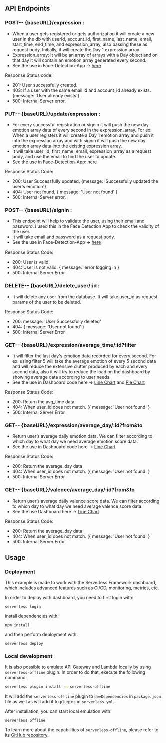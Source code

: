 ## API Endpoints


### POST-- {baseURL}/expression : 

- When a user gets registered or gets authorization it will create a new user in the db with userId, account_id, first_name, last_name, email, start_time, end_time, and expression_array, also passing these as request body. Initially, it will create the Day 1 expression array. 
- Expression_array: It will be an array of arrays with a Day object and on that day it will contain an emotion array generated every second.
- See the use in Face-Detection-App -> [here](https://github.com/ShenpaiSharma/Caring-App/blob/535c9c4767bafeec4c0bc770c89e349f67ae59d3/Face-Detection/public/script.js#L69)

Response Status code: 
- 201: User successfully created.
- 403: If a user with the same email id and account_id already exists. {message: 'User already exists'}.
- 500: Internal Server error.

### PUT-- {baseURL}/update/expression :

- For every successful registration or signin it will push the new day emotion array data of every second in the expression_array. For ex: When a user registers it will create a Day 1 emotion array and push it into the expression array and with signin it will push the new day emotion array data into the existing expression array.
- It will take user_id, first_name, email, expression_array as a request body, and use the email to find the user to update.
- See the use in Face-Detection-App: [here](https://github.com/ShenpaiSharma/Caring-App/blob/535c9c4767bafeec4c0bc770c89e349f67ae59d3/Face-Detection/public/script.js#L146)

Response Status Code:
- 200: User Successfully updated.  {message: 'Successfully updated the user's emotion'}
- 404: User not found, { message: 'User not found' }
- 500: Internal Server error.

### POST-- {baseURL}/signin :

- This endpoint will help to validate the user, using their email and password. I used this in the Face Detection App to check the validity of the user.
- It will take email and password as a request body. 
- See the use in Face-Detection-App -> [here](https://github.com/ShenpaiSharma/Caring-App/blob/535c9c4767bafeec4c0bc770c89e349f67ae59d3/Face-Detection/public/script.js#L107)

Response Status Code: 
- 200: User is valid.
- 404: User is not valid. { message: 'error logging in }
- 500: Internal Server Error

### DELETE-- {baseURL}/delete_user/:id :

- It will delete any user from the database. It will take user_id as request params of the user to be deleted.

Response Status Code: 
- 200: message: 'User Successfully deleted'
- 404: { message: 'User not found' }
- 500: Internal Server Error

### GET-- {baseURL}/expression/average_time/:id?filter

- It will filter the last day's emotion data recorded for every second. For ex: using filter 5 will take the average emotion of every 5 second data and will reduce the extensive clutter produced by each and every second data, also it will try to reduce the load on the dashboard by showing average data according to user needs.
- See the use in Dashboard code here -> [Line Chart](https://github.com/ShenpaiSharma/Caring-App/blob/535c9c4767bafeec4c0bc770c89e349f67ae59d3/caring-app/src/components/Dashboard/Dashboard.js#L131) and [Pie Chart](https://github.com/ShenpaiSharma/Caring-App/blob/535c9c4767bafeec4c0bc770c89e349f67ae59d3/caring-app/src/components/Dashboard/Dashboard.js#L75)

Response Status Code: 
- 200: Return the avg_time data
- 404: When user_id does not match. ({ message: 'User not found' }
- 500: Internal Server Error

### GET-- {baseURL}/expression/average_day/:id?from&to

- Return user’s average daily emotion data. We can filter according to which day to what day we need average emotion score data.
- See the use in Dashboard code here -> [Line Chart](https://github.com/ShenpaiSharma/Caring-App/blob/535c9c4767bafeec4c0bc770c89e349f67ae59d3/caring-app/src/components/Dashboard/Dashboard.js#L228)

Response Status Code: 
- 200: Return the average_day data
- 404: When user_id does not match. ({ message: 'User not found' }
- 500: Internal Server Error

### GET-- {baseURL}/valence/average_day/:id?from&to

- Return user’s average daily valence score data. We can filter according to which day to what day we need average valence score data.
- See the use Dashboard here -> [Line Chart](https://github.com/ShenpaiSharma/Caring-App/blob/535c9c4767bafeec4c0bc770c89e349f67ae59d3/caring-app/src/components/Dashboard/Dashboard.js#L321)

Response Status Code: 
- 200: Return the average_day data
- 404: When user_id does not match. ({ message: 'User not found' }
- 500: Internal Server Error




## Usage

### Deployment

This example is made to work with the Serverless Framework dashboard, which includes advanced features such as CI/CD, monitoring, metrics, etc.

In order to deploy with dashboard, you need to first login with:

```
serverless login
```

install dependencies with:

```
npm install
```

and then perform deployment with:

```
serverless deploy
```

### Local development

It is also possible to emulate API Gateway and Lambda locally by using `serverless-offline` plugin. In order to do that, execute the following command:

```bash
serverless plugin install -n serverless-offline
```

It will add the `serverless-offline` plugin to `devDependencies` in `package.json` file as well as will add it to `plugins` in `serverless.yml`.

After installation, you can start local emulation with:

```
serverless offline
```

To learn more about the capabilities of `serverless-offline`, please refer to its [GitHub repository](https://github.com/dherault/serverless-offline).
